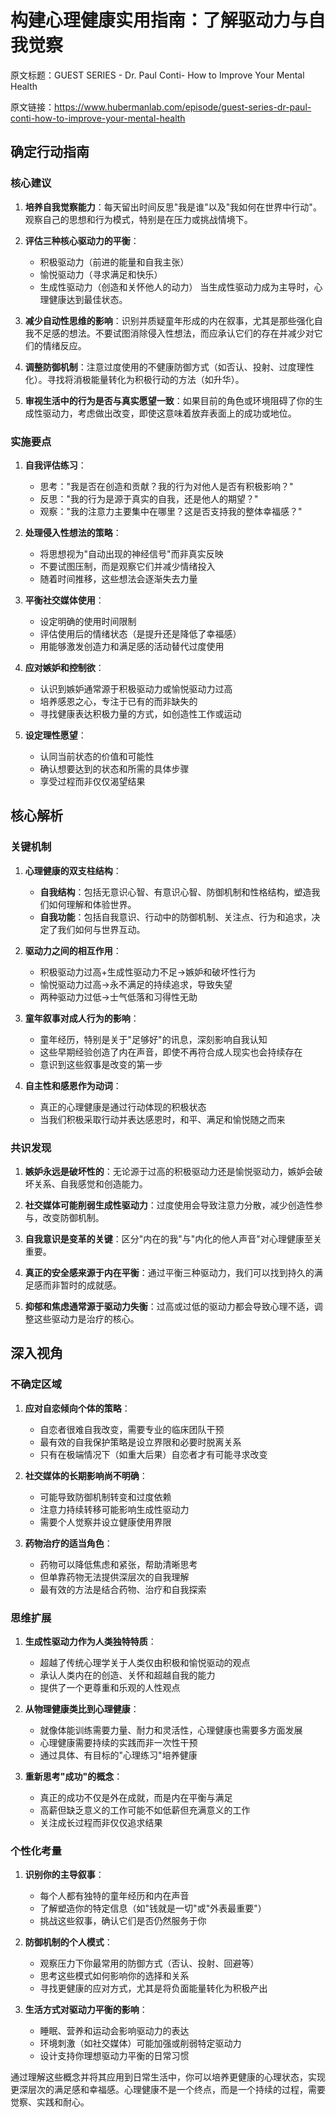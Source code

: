 # 构建心理健康实用指南：了解驱动力与自我觉察

原文标题：GUEST SERIES - Dr. Paul Conti- How to Improve Your Mental Health

原文链接：https://www.hubermanlab.com/episode/guest-series-dr-paul-conti-how-to-improve-your-mental-health

## 确定行动指南

### 核心建议
1. **培养自我觉察能力**：每天留出时间反思"我是谁"以及"我如何在世界中行动"。观察自己的思想和行为模式，特别是在压力或挑战情境下。

2. **评估三种核心驱动力的平衡**：
   - 积极驱动力（前进的能量和自我主张）
   - 愉悦驱动力（寻求满足和快乐）
   - 生成性驱动力（创造和关怀他人的动力）
   当生成性驱动力成为主导时，心理健康达到最佳状态。

3. **减少自动性思维的影响**：识别并质疑童年形成的内在叙事，尤其是那些强化自我不足感的想法。不要试图消除侵入性想法，而应承认它们的存在并减少对它们的情绪反应。

4. **调整防御机制**：注意过度使用的不健康防御方式（如否认、投射、过度理性化）。寻找将消极能量转化为积极行动的方法（如升华）。

5. **审视生活中的行为是否与真实愿望一致**：如果目前的角色或环境阻碍了你的生成性驱动力，考虑做出改变，即使这意味着放弃表面上的成功或地位。

### 实施要点
1. **自我评估练习**：
   - 思考："我是否在创造和贡献？我的行为对他人是否有积极影响？"
   - 反思："我的行为是源于真实的自我，还是他人的期望？"
   - 观察："我的注意力主要集中在哪里？这是否支持我的整体幸福感？"

2. **处理侵入性想法的策略**：
   - 将思想视为"自动出现的神经信号"而非真实反映
   - 不要试图压制，而是观察它们并减少情绪投入
   - 随着时间推移，这些想法会逐渐失去力量

3. **平衡社交媒体使用**：
   - 设定明确的使用时间限制
   - 评估使用后的情绪状态（是提升还是降低了幸福感）
   - 用能够激发创造力和满足感的活动替代过度使用

4. **应对嫉妒和控制欲**：
   - 认识到嫉妒通常源于积极驱动力或愉悦驱动力过高
   - 培养感恩之心，专注于已有的而非缺失的
   - 寻找健康表达积极力量的方式，如创造性工作或运动

5. **设定理性愿望**：
   - 认同当前状态的价值和可能性
   - 确认想要达到的状态和所需的具体步骤
   - 享受过程而非仅仅渴望结果

## 核心解析

### 关键机制
1. **心理健康的双支柱结构**：
   - **自我结构**：包括无意识心智、有意识心智、防御机制和性格结构，塑造我们如何理解和体验世界。
   - **自我功能**：包括自我意识、行动中的防御机制、关注点、行为和追求，决定了我们如何与世界互动。

2. **驱动力之间的相互作用**：
   - 积极驱动力过高+生成性驱动力不足→嫉妒和破坏性行为
   - 愉悦驱动力过高→永不满足的持续追求，导致失望
   - 两种驱动力过低→士气低落和习得性无助

3. **童年叙事对成人行为的影响**：
   - 童年经历，特别是关于"足够好"的讯息，深刻影响自我认知
   - 这些早期经验创造了内在声音，即使不再符合成人现实也会持续存在
   - 意识到这些叙事是改变的第一步

4. **自主性和感恩作为动词**：
   - 真正的心理健康是通过行动体现的积极状态
   - 当我们积极采取行动并表达感恩时，和平、满足和愉悦随之而来

### 共识发现
1. **嫉妒永远是破坏性的**：无论源于过高的积极驱动力还是愉悦驱动力，嫉妒会破坏关系、自我感觉和创造能力。

2. **社交媒体可能削弱生成性驱动力**：过度使用会导致注意力分散，减少创造性参与，改变防御机制。

3. **自我意识是变革的关键**：区分"内在的我"与"内化的他人声音"对心理健康至关重要。

4. **真正的安全感来源于内在平衡**：通过平衡三种驱动力，我们可以找到持久的满足感而非暂时的成就感。

5. **抑郁和焦虑通常源于驱动力失衡**：过高或过低的驱动力都会导致心理不适，调整这些驱动力是治疗的核心。

## 深入视角

### 不确定区域
1. **应对自恋倾向个体的策略**：
   - 自恋者很难自我改变，需要专业的临床团队干预
   - 最有效的自我保护策略是设立界限和必要时脱离关系
   - 只有在极端情况下（如重大后果）自恋者才有可能寻求改变

2. **社交媒体的长期影响尚不明确**：
   - 可能导致防御机制转变和过度依赖
   - 注意力持续转移可能影响生成性驱动力
   - 需要个人觉察并设立健康使用界限

3. **药物治疗的适当角色**：
   - 药物可以降低焦虑和紧张，帮助清晰思考
   - 但单靠药物无法提供深层次的自我理解
   - 最有效的方法是结合药物、治疗和自我探索

### 思维扩展
1. **生成性驱动力作为人类独特特质**：
   - 超越了传统心理学关于人类仅由积极和愉悦驱动的观点
   - 承认人类内在的创造、关怀和超越自我的能力
   - 提供了一个更尊重和乐观的人性观点

2. **从物理健康类比到心理健康**：
   - 就像体能训练需要力量、耐力和灵活性，心理健康也需要多方面发展
   - 心理健康需要持续的实践而非一次性干预
   - 通过具体、有目标的"心理练习"培养健康

3. **重新思考"成功"的概念**：
   - 真正的成功不仅是外在成就，而是内在平衡与满足
   - 高薪但缺乏意义的工作可能不如低薪但充满意义的工作
   - 关注成长过程而非仅仅追求结果

### 个性化考量
1. **识别你的主导叙事**：
   - 每个人都有独特的童年经历和内在声音
   - 了解塑造你的特定信息（如"钱就是一切"或"外表最重要"）
   - 挑战这些叙事，确认它们是否仍然服务于你

2. **防御机制的个人模式**：
   - 观察压力下你最常用的防御方式（否认、投射、回避等）
   - 思考这些模式如何影响你的选择和关系
   - 寻找更健康的应对方式，尤其是将负面能量转化为积极产出

3. **生活方式对驱动力平衡的影响**：
   - 睡眠、营养和运动会影响驱动力的表达
   - 环境刺激（如社交媒体）可能加强或削弱特定驱动力
   - 设计支持你理想驱动力平衡的日常习惯

通过理解这些概念并将其应用到日常生活中，你可以培养更健康的心理状态，实现更深层次的满足感和幸福感。心理健康不是一个终点，而是一个持续的过程，需要觉察、实践和耐心。
